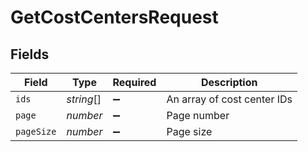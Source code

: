 # GetCostCentersRequest


## Fields

| Field                       | Type                        | Required                    | Description                 |
| --------------------------- | --------------------------- | --------------------------- | --------------------------- |
| `ids`                       | *string*[]                  | :heavy_minus_sign:          | An array of cost center IDs |
| `page`                      | *number*                    | :heavy_minus_sign:          | Page number                 |
| `pageSize`                  | *number*                    | :heavy_minus_sign:          | Page size                   |